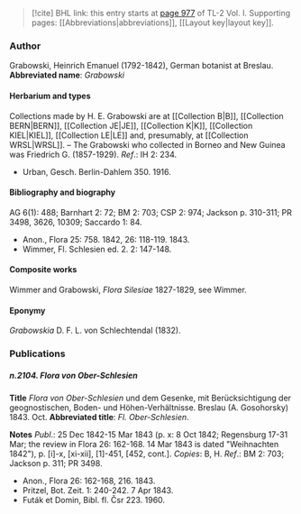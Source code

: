 > [!cite] BHL link: this entry starts at [page 977](https://www.biodiversitylibrary.org/page/33121108) of TL-2 Vol. I.
> Supporting pages: [[Abbreviations|abbreviations]], [[Layout key|layout key]].

### Author

Grabowski, Heinrich Emanuel (1792-1842), German botanist at Breslau. 
**Abbreviated name**: *Grabowski*

#### Herbarium and types

Collections made by H. E. Grabowski are at [[Collection B|B]], [[Collection BERN|BERN]], [[Collection JE|JE]], [[Collection K|K]], [[Collection KIEL|KIEL]], [[Collection LE|LE]] and, presumably, at [[Collection WRSL|WRSL]]. – The Grabowski who collected in Borneo and New Guinea was Friedrich G. (1857-1929).
*Ref*.: IH 2: 234.
- Urban, Gesch. Berlin-Dahlem 350. 1916.

#### Bibliography and biography

AG 6(1): 488; Barnhart 2: 72; BM 2: 703; CSP 2: 974; Jackson p. 310-311; PR 3498, 3626, 10309; Saccardo 1: 84.
- Anon., Flora 25: 758. 1842, 26: 118-119. 1843.
- Wimmer, Fl. Schlesien ed. 2. 2: 147-148.

#### Composite works

Wimmer and Grabowski, *Flora Silesiae* 1827-1829, see Wimmer.

#### Eponymy

*Grabowskia* D. F. L. von Schlechtendal (1832).

### Publications

##### n.2104. Flora von Ober-Schlesien

**Title**
*Flora von Ober-Schlesien* und dem Gesenke, mit Berücksichtigung der geognostischen, Boden- und Höhen-Verhältnisse. Breslau (A. Gosohorsky) 1843. Oct.
**Abbreviated title**: *Fl. Ober-Schlesien*.

**Notes**
*Publ*.: 25 Dec 1842-15 Mar 1843 (p. x: 8 Oct 1842; Regensburg 17-31 Mar; the review in Flora 26: 162-168. 14 Mar 1843 is dated "Weihnachten 1842"), p. \[i\]-x, \[xi-xii\], \[1\]-451, \[452, cont.\]. *Copies*: B, H.
*Ref*.: BM 2: 703; Jackson p. 311; PR 3498.
- Anon., Flora 26: 162-168, 216. 1843.
- Pritzel, Bot. Zeit. 1: 240-242. 7 Apr 1843.
- Futák et Domin, Bibl. fl. Čsr 223. 1960.

